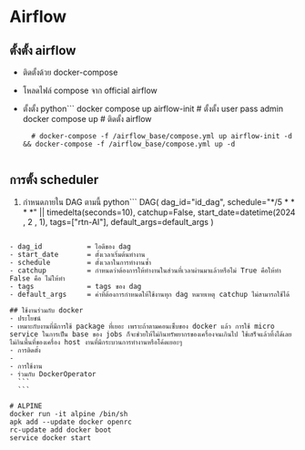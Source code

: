 # Airflow

## ตั้งตั้ง airflow
- ติดตั้งด้วย docker-compose
- โหลดไฟล์ compose จาก official airflow
- ตั้งตั้ง
  python```
        docker compose up airflow-init # ตั้งตั้ง user pass admin
        docker compose up # ติดตั้ง airflow

        # docker-compose -f /airflow_base/compose.yml up airflow-init -d && docker-compose -f /airflow_base/compose.yml up -d
  ```

## การตั้ง scheduler
 1. กำหนดภายใน DAG ตามนี้
  python```
    DAG(
        dag_id="id_dag",
        schedule="*/5 * * * *" || timedelta(seconds=10),
        catchup=False,
        start_date=datetime(2024 , 2 , 1),
        tags=["rtn-AI"],
        default_args=default_args
    )
  ```

 - dag_id           = ไอดีของ dag
 - start_date       = ตั้งเวลาเริ่มต้นทำงาน
 - schedule         = ตั้งเวลาในการทำงานซ้ำ
 - catchup          = กำหนดว่าต้องการให้ทำงานในส่วนที่เวลาผ่านมาแล้วหรือไม่ True คือให้ทำ False คือ ไม่ให้ทำ
 - tags             = tags ของ dag
 - default_args     = ค่าที่ต้องการกำหนดให้ใช้งานทุก dag หมายเหตุ catchup ไม่สามารถใช้ได้

## ใช้งานร่วมกับ docker
- ประโยชน์
  - เหมาะกับงานที่มีการใช้ package ที่เยอะ เพราะถ้าตามคอนเซ็บของ docker แล้ว การใช้ micro service ในการเป็น base ของ jobs ก็จะช่วยให้ไม่กินทรัพยากรของเครื่องจนเกินไป ใช้เสร็จแล้วทิ้งได้เลย ไม่กินพื้นที่ของเครื่อง host งานที่มีกระบวนการทำงานหรือโค้ดเยอะๆ
- การติดตั้ง
  - 
- การใช้งาน
  - ร่วมกับ DockerOperator
    ```
    ```

# ALPINE
docker run -it alpine /bin/sh
apk add --update docker openrc
rc-update add docker boot
service docker start